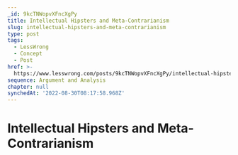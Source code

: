 ```yaml
---
_id: 9kcTNWopvXFncXgPy
title: Intellectual Hipsters and Meta-Contrarianism
slug: intellectual-hipsters-and-meta-contrarianism
type: post
tags:
  - LessWrong
  - Concept
  - Post
href: >-
  https://www.lesswrong.com/posts/9kcTNWopvXFncXgPy/intellectual-hipsters-and-meta-contrarianism
sequence: Argument and Analysis
chapter: null
synchedAt: '2022-08-30T08:17:58.968Z'
---
```


# Intellectual Hipsters and Meta-Contrarianism
